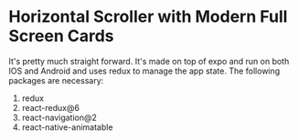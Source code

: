 # Horizontal Scroller with Modern Full Screen Cards
It's pretty much straight forward. It's made on top of expo and run on both IOS and Android and uses redux to manage the app state.
The following packages are necessary:
  1. redux
  2. react-redux@6
  3. react-navigation@2
  4. react-native-animatable







